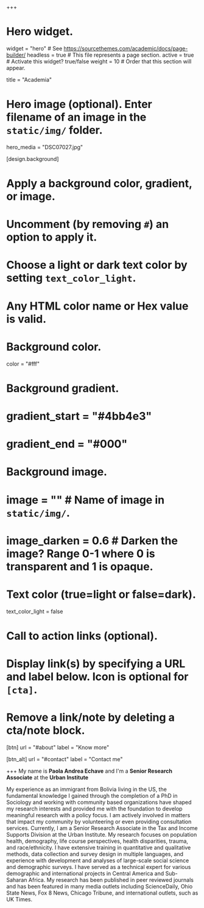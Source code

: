 +++
# Hero widget.
widget = "hero"  # See https://sourcethemes.com/academic/docs/page-builder/
headless = true  # This file represents a page section.
active = true  # Activate this widget? true/false
weight = 10  # Order that this section will appear.

title = "Academia"

# Hero image (optional). Enter filename of an image in the `static/img/` folder.
hero_media = "DSC07027.jpg"

[design.background]
  # Apply a background color, gradient, or image.
  #   Uncomment (by removing `#`) an option to apply it.
  #   Choose a light or dark text color by setting `text_color_light`.
  #   Any HTML color name or Hex value is valid.

  # Background color.
  color = "#fff"
  
  # Background gradient.
  # gradient_start = "#4bb4e3"
  # gradient_end = "#000"
  
  # Background image.
  # image = ""  # Name of image in `static/img/`.
  # image_darken = 0.6  # Darken the image? Range 0-1 where 0 is transparent and 1 is opaque.

  # Text color (true=light or false=dark).
  text_color_light = false

# Call to action links (optional).
#   Display link(s) by specifying a URL and label below. Icon is optional for `[cta]`.
#   Remove a link/note by deleting a cta/note block.
[btn]
  url = "#about"
  label = "Know more"
  
[btn_alt]
  url = "#contact"
  label = "Contact me"

+++
My name is **Paola Andrea Echave** and I'm a **Senior Research Associate** at the **Urban Institute** 

My experience as an immigrant from Bolivia living in the US, the fundamental knowledge I gained through the completion of a PhD in Sociology and working with community based organizations have shaped my research interests and provided me with the foundation to develop meaningful research with a policy focus. I am actively involved in matters that impact my community by volunteering or even providing consultation services. Currently, I am a Senior Research Associate in the Tax and Income Supports Division at the Urban Institute. My research focuses on population health, demography, life course perspectives, health disparities, trauma, and race/ethnicity. I have extensive training in quantitative and qualitative methods, data collection and survey design in multiple languages, and experience with development and analyses of large-scale social science and demographic surveys. I have served as a technical expert for various demographic and international projects in Central America and Sub-Saharan Africa. My research has been published in peer reviewed journals and has been featured in many media outlets including ScienceDaily, Ohio State News, Fox 8 News, Chicago Tribune, and international outlets, such as UK Times. 
